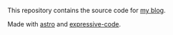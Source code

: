 This repository contains the source code for [my blog](https://blog.romamik.com).

Made with [astro](https://astro.build) and [expressive-code](https://expressive-code.com).
